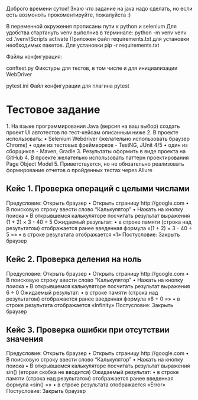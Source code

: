 Доброго времени суток! Знаю что задание на java надо сделать, но если есть возмоноть прокоментируйте, пожалуйста :)

В переменной окружения прописаны пути к python и selenium
Для удобства стартануть venv выполнив в терминале: 
    python -m venv venv
    cd .\venv\Scripts
    activate
Приложен файл requirements.txt для установки необходимых пакетов. Для установки pip -r requirements.txt

Файлы конфигурация:

conftest.py
Фикстуры для тестов, в том числе и для инициализации WebDriver

pytest.ini
Файл конфигурации для плагина pytest

<h1>Тестовое задание</h1>
1. На языке программирования Java (версия на ваш выбор) создать проект UI 
автотестов по тест-кейсам описанным ниже
2. В проекте использовать: 
• Selenium Webdriver (желательно использовать браузер Chrome)
• один из тестовых фреймворков - TestNG, JUnit 4/5
• один из сборщиков - Maven, Gradle
3. Результаты оформить в виде проекта на GitHub
4. В проекте желательно использовать паттерн проектирования Page Object 
Model
5. Приветствуется, но не обязательно реализовать формирование отчетов о 
пройденных тестах через Allure

<h2>Кейс 1. Проверка операций с целыми числами</h2>
Предусловие: Открыть браузер
• Открыть страницу http://google.com
• В поисковую строку ввести слово “Калькулятор”
• Нажать на кнопку поиска
• В открывшемся калькуляторе посчитать результат выражения 
(1 + 2) × 3 - 40 ÷ 5
Ожидаемый результат: 
• в строке памяти (строка над результатом) отображается ранее введенная 
формула «(1 + 2) × 3 - 40 ÷ 5 =»
• в строке результата отображается «1»
Постусловие: Закрыть браузер

<h2>Кейс 2. Проверка деления на ноль</h2>
Предусловие: Открыть браузер
• Открыть страницу http://google.com
• В поисковую строку ввести слово “Калькулятор”
• Нажать на кнопку поиска
• В открывшемся калькуляторе посчитать результат выражения 6 ÷ 0
Ожидаемый результат: 
• в строке памяти (строка над результатом) отображается ранее введенная 
формула «6 ÷ 0 =»
• в строке результата отображается «Infinity»
Постусловие: Закрыть браузер

<h2>Кейс 3. Проверка ошибки при отсутствии значения</h2>
Предусловие: Открыть браузер
• Открыть страницу http://google.com
• В поисковую строку ввести слово “Калькулятор”
• Нажать на кнопку поиска
• В открывшемся калькуляторе посчитать результат выражения sin() 
(вторая скобка не вводится)
Ожидаемый результат: 
• в строке памяти (строка над результатом) отображается ранее введенная 
формула «sin() =»
• в строке результата отображается «Error»
Постусловие: Закрыть браузер